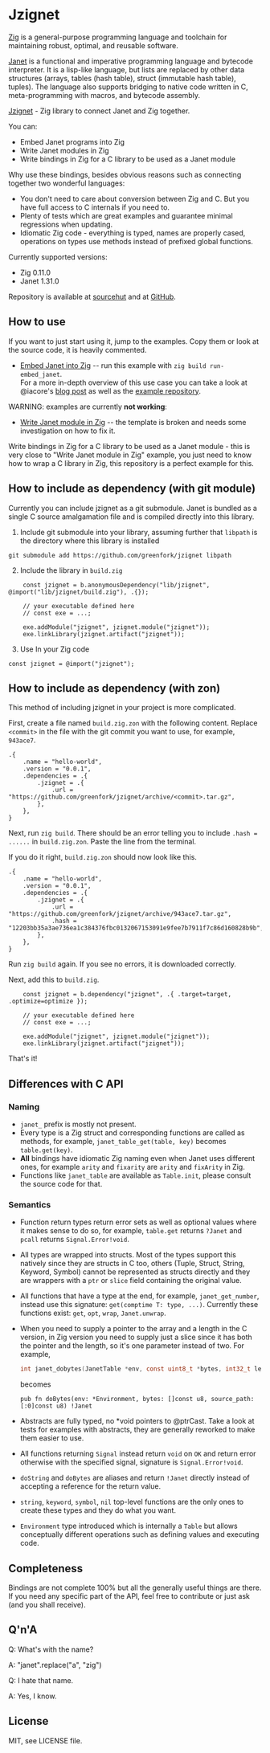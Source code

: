 # Jzignet

[Zig](https://ziglang.org/) is a general-purpose programming language and
toolchain for maintaining robust, optimal, and reusable software.

[Janet](https://janet-lang.org/) is a functional and imperative programming
language and bytecode interpreter. It is a lisp-like language, but lists are
replaced by other data structures (arrays, tables (hash table), struct
(immutable hash table), tuples). The language also supports bridging to native
code written in C, meta-programming with macros, and bytecode assembly.

[Jzignet](https://git.sr.ht/~greenfork/jzignet) - Zig library to connect Janet
and Zig together.

You can:
* Embed Janet programs into Zig
* Write Janet modules in Zig
* Write bindings in Zig for a C library to be used as a Janet module

Why use these bindings, besides obvious reasons such as connecting together two
wonderful languages:
* You don't need to care about conversion between Zig and C. But you have full
  access to C internals if you need to.
* Plenty of tests which are great examples and guarantee minimal regressions
  when updating.
* Idiomatic Zig code - everything is typed, names are properly cased,
  operations on types use methods instead of prefixed global functions.

Currently supported versions:
* Zig 0.11.0
* Janet 1.31.0

Repository is available at [sourcehut](https://git.sr.ht/~greenfork/jzignet)
and at [GitHub](https://github.com/greenfork/jzignet).

## How to use

If you want to just start using it, jump to the examples. Copy them or look
at the source code, it is heavily commented.

* [Embed Janet into Zig](examples/embed_janet.zig) --
  run this example with `zig build run-embed_janet`.  
  For a more in-depth overview of this use case you can take a look at
  @iacore's [blog post](https://www.1a-insec.net/blog/16-buy-janet-get-gc-free/)
  as well as the [example repository](https://git.envs.net/iacore/janet-zig-test).

WARNING: examples are currently **not working**:

* [Write Janet module in Zig](examples/zig_module) -- the template is broken
  and needs some investigation on how to fix it.

Write bindings in Zig for a C library to be used as a Janet module - this
is very close to "Write Janet module in Zig" example, you just need to
know how to wrap a C library in Zig, this repository is a perfect example
for this.

## How to include as dependency (with git module)

Currently you can include jzignet as a git submodule. Janet is bundled as
a single C source amalgamation file and is compiled directly into this
library.

1. Include git submodule into your library, assuming further that `libpath` is
   the directory where this library is installed
```shell
git submodule add https://github.com/greenfork/jzignet libpath
```

2. Include the library in `build.zig`
```zig
    const jzignet = b.anonymousDependency("lib/jzignet", @import("lib/jzignet/build.zig"), .{});

    // your executable defined here
    // const exe = ...;

    exe.addModule("jzignet", jzignet.module("jzignet"));
    exe.linkLibrary(jzignet.artifact("jzignet"));
```

3. Use In your Zig code
```zig
const jzignet = @import("jzignet");
```

## How to include as dependency (with zon)

This method of including jzignet in your project is more complicated.

First, create a file named `build.zig.zon` with the following content. Replace `<commit>` in the file with the git commit you want to use, for example, `943ace7`.

```zig
.{
    .name = "hello-world",
    .version = "0.0.1",
    .dependencies = .{
        .jzignet = .{
	        .url = "https://github.com/greenfork/jzignet/archive/<commit>.tar.gz",
        },
    },
}
```

Next, run `zig build`. There should be an error telling you to include `.hash = ......` in `build.zig.zon`. Paste the line from the terminal.

If you do it right, `build.zig.zon` should now look like this.

```zig
.{
    .name = "hello-world",
    .version = "0.0.1",
    .dependencies = .{
        .jzignet = .{
            .url = "https://github.com/greenfork/jzignet/archive/943ace7.tar.gz",
            .hash = "12203bb35a3ae736ea1c384376fbc0132067153091e9fee7b7911f7c86d160828b9b",
        },
    },
}
```

Run `zig build` again. If you see no errors, it is downloaded correctly.

Next, add this to `build.zig`.

```zig
    const jzignet = b.dependency("jzignet", .{ .target=target, .optimize=optimize });

    // your executable defined here
    // const exe = ...;

    exe.addModule("jzignet", jzignet.module("jzignet"));
    exe.linkLibrary(jzignet.artifact("jzignet"));
```

That's it!

## Differences with C API

### Naming
* `janet_` prefix is mostly not present.
* Every type is a Zig struct and corresponding functions are called as
  methods, for example, `janet_table_get(table, key)` becomes `table.get(key)`.
* **All** bindings have idiomatic Zig naming even when Janet uses different
  ones, for example `arity` and `fixarity` are `arity` and `fixArity` in Zig.
* Functions like `janet_table` are available as `Table.init`, please consult
  the source code for that.

### Semantics
* Function return types return error sets as well as optional values where it
  makes sense to do so, for example, `table.get` returns `?Janet` and `pcall`
  returns `Signal.Error!void`.
* All types are wrapped into structs. Most of the types support this natively
  since they are structs in C too, others (Tuple, Struct, String, Keyword,
  Symbol) cannot be represented as structs directly and they are wrappers
  with a `ptr` or `slice` field containing the original value.
* All functions that have a type at the end, for example, `janet_get_number`,
  instead use this signature: `get(comptime T: type, ...)`. Currently these
  functions exist: `get`, `opt`, `wrap`, `Janet.unwrap`.
* When you need to supply a pointer to the array and a length in the C version,
  in Zig version you need to supply just a slice since it has both the pointer
  and the length, so it's one parameter instead of two. For example,
  ```c
  int janet_dobytes(JanetTable *env, const uint8_t *bytes, int32_t len, const char *sourcePath, Janet *out);
  ```
  
  becomes
  ```zig
  pub fn doBytes(env: *Environment, bytes: []const u8, source_path: [:0]const u8) !Janet
  ```
* Abstracts are fully typed, no *void pointers to @ptrCast. Take a look at
  tests for examples with abstracts, they are generally reworked to make
  them easier to use.
* All functions returning `Signal` instead return `void` on `OK` and return
  error otherwise with the specified signal, signature is `Signal.Error!void`.
* `doString` and `doBytes` are aliases and return `!Janet` directly instead of
  accepting a reference for the return value.
* `string`, `keyword`, `symbol`, `nil` top-level functions are the only ones to
  create these types and they do what you want.
* `Environment` type introduced which is internally a `Table` but allows
  conceptually different operations such as defining values and executing code.

## Completeness

Bindings are not complete 100% but all the generally useful things are there.
If you need any specific part of the API, feel free to contribute or just
ask (and you shall receive).

## Q'n'A

Q: What's with the name?

A: "janet".replace("a", "zig")

Q: I hate that name.

A: Yes, I know.

## License

MIT, see LICENSE file.
